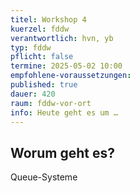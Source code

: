 ```yaml
---
titel: Workshop 4
kuerzel: fddw
verantwortlich: hvn, yb
typ: fddw
pflicht: false
termine: 2025-05-02 10:00
empfohlene-voraussetzungen: 
published: true
dauer: 420
raum: fddw-vor-ort
info: Heute geht es um …
---
```

## Worum geht es?

Queue-Systeme
